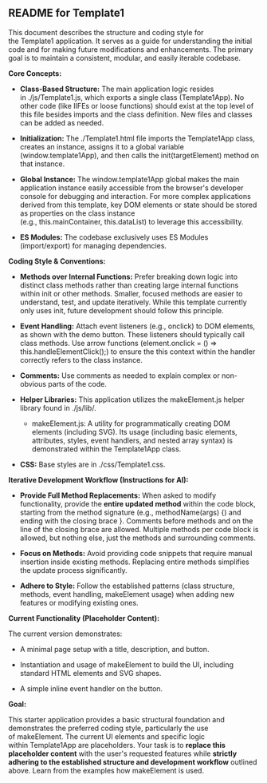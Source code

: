 ## README for Template1

This document describes the structure and coding style for the Template1 application. It serves as a guide for understanding the initial code and for making future modifications and enhancements. The primary goal is to maintain a consistent, modular, and easily iterable codebase.

**Core Concepts:**

-   **Class-Based Structure:** The main application logic resides in ./js/Template1.js, which exports a single class (Template1App). No other code (like IIFEs or loose functions) should exist at the top level of this file besides imports and the class definition. New files and classes can be added as needed.
    
-   **Initialization:** The ./Template1.html file imports the Template1App class, creates an instance, assigns it to a global variable (window.template1App), and then calls the init(targetElement) method on that instance.
    
-   **Global Instance:** The window.template1App global makes the main application instance easily accessible from the browser's developer console for debugging and interaction. For more complex applications derived from this template, key DOM elements or state should be stored as properties on the class instance (e.g., this.mainContainer, this.dataList) to leverage this accessibility.
    
-   **ES Modules:** The codebase exclusively uses ES Modules (import/export) for managing dependencies.
    

**Coding Style & Conventions:**

-   **Methods over Internal Functions:** Prefer breaking down logic into distinct class methods rather than creating large internal functions within init or other methods. Smaller, focused methods are easier to understand, test, and update iteratively. While this template currently only uses init, future development should follow this principle.
    
-   **Event Handling:** Attach event listeners (e.g., onclick) to DOM elements, as shown with the demo button. These listeners should typically call class methods. Use arrow functions (element.onclick = () => this.handleElementClick();) to ensure the this context within the handler correctly refers to the class instance.
    
-   **Comments:** Use comments as needed to explain complex or non-obvious parts of the code.
    
-   **Helper Libraries:** This application utilizes the makeElement.js helper library found in ./js/lib/.
    
    -   makeElement.js: A utility for programmatically creating DOM elements (including SVG). Its usage (including basic elements, attributes, styles, event handlers, and nested array syntax) is demonstrated within the Template1App class.
-   **CSS:** Base styles are in ./css/Template1.css.
    

**Iterative Development Workflow (Instructions for AI):**

-   **Provide Full Method Replacements:** When asked to modify functionality, provide the **entire updated method** within the code block, starting from the method signature (e.g., methodName(args) {) and ending with the closing brace }. Comments before methods and on the line of the closing brace are allowed. Multiple methods per code block is allowed, but nothing else, just the methods and surrounding comments.
    
-   **Focus on Methods:** Avoid providing code snippets that require manual insertion inside existing methods. Replacing entire methods simplifies the update process significantly.
    
-   **Adhere to Style:** Follow the established patterns (class structure, methods, event handling, makeElement usage) when adding new features or modifying existing ones.
    

**Current Functionality (Placeholder Content):**

The current version demonstrates:

-   A minimal page setup with a title, description, and button.
    
-   Instantiation and usage of makeElement to build the UI, including standard HTML elements and SVG shapes.
    
-   A simple inline event handler on the button.
    

**Goal:**

This starter application provides a basic structural foundation and demonstrates the preferred coding style, particularly the use of makeElement. The current UI elements and specific logic within Template1App are placeholders. Your task is to **replace this placeholder content** with the user's requested features while **strictly adhering to the established structure and development workflow** outlined above. Learn from the examples how makeElement is used.